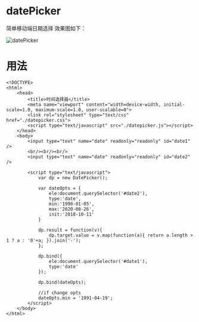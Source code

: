 # datePicker
简单移动端日期选择
效果图如下：

![datePicker](date.jpg)

# 用法
	<!DOCTYPE>
	<html>
		<head>
			<title>时间选择器</title>
			<meta name="viewport" content="width=device-width, initial-scale=1.0, maximum-scale=1.0, user-scalable=0">
			<link rel="stylesheet" type="text/css" href="./datepicker.css">
			<script type="text/javascript" src="./datepicker.js"></script>
		</head>
		<body>
			<input type="text" name="date" readonly="readonly" id="date1" />
			<br/><br/><br/>
			<input type="text" name="date" readonly="readonly" id="date2" />
			
			<script type="text/javascript">
				var dp = new DatePicker();

				var dateOpts = {
					ele:document.querySelector('#date2'),
					type:'date',
					min:'1990-01-05',
					max:'2020-08-26',
					init:'2018-10-11'
				}

				dp.result = function(v){
					dp.target.value = v.map(function(a){ return a.length > 1 ? a : '0'+a; }).join('-');
				};

				dp.bind({
					ele:document.querySelector('#date1'),
					type:'date'
				});

				dp.bind(dateOpts);

				//if change opts
				dateOpts.min = '1991-04-19';
			</script>
		</body>
	</html>